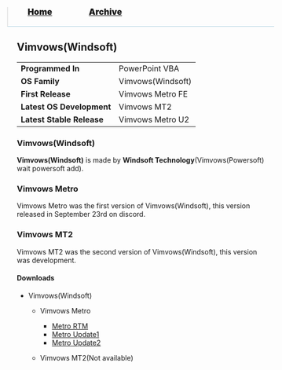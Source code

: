 <blockquote style="background: #0000;border-bottom: 1px solid #B2D2E1;height: 30px;margin: 0 -20px 20px;padding: 0px 20px 9px 40px;">
  <p style=""><a href="https://hexa-one.github.io/pptos-wiki/" style="font-size: 17px;font-weight: 900;font-style: normal;text-shadow: rgba(255,255,255,0.9) 0 1px 0;">Home</a>&nbsp;&nbsp;&nbsp;&nbsp;&nbsp;&nbsp;&nbsp;&nbsp;&nbsp;&nbsp;&nbsp;&nbsp;&nbsp;&nbsp;&nbsp;&nbsp;&nbsp;&nbsp;
    <a href="https://hexa-one.github.io/pptos-wiki/archive/" style="font-size: 17px;font-weight: 900;font-style: normal;text-shadow: rgba(255,255,255,0.9) 0 1px 0;">Archive</a>
  </p>
</blockquote>

## Vimvows(Windsoft)

|                           |                               |
| ------------------------- | ----------------------------- |
| **Programmed In**         | PowerPoint VBA                |
| **OS Family**             | Vimvows(Windsoft)             |
| **First Release**         | Vimvows Metro FE              |
| **Latest OS Development** | Vimvows MT2                   |
| **Latest Stable Release** | Vimvows Metro U2              |

### Vimvows(Windsoft)

**Vimvows(Windsoft)** is made by **Windsoft Technology**(Vimvows(Powersoft) wait powersoft add). 

### Vimvows Metro

Vimvows Metro was the first version of Vimvows(Windsoft), this version released in September 23rd on discord.

### Vimvows MT2

Vimvows MT2 was the second version of Vimvows(Windsoft), this version was development.

#### Downloads

- Vimvows(Windsoft)
  - Vimvows Metro
    - [Metro RTM](https://github.com/hexa-one/pptos-wiki/raw/gh-pages/files/Vimvows/Vimvows%20Metro(FE).pptm)
    - [Metro Update1](https://github.com/hexa-one/pptos-wiki/raw/gh-pages/files/Vimvows/Vimvows%20Metro(U1).pptm)
    - [Metro Update2](https://github.com/hexa-one/pptos-wiki/raw/gh-pages/files/Vimvows/Vimvows%20Metro(U2).pptm)

  - Vimvows MT2(Not available)

<body style="background-image: url(https://raw.githubusercontent.com/hexa-one/pptos-wiki/gh-pages/assets/background/background.png);background-repeat: no-repeat;background-attachment: fixed;background-size: cover;">
